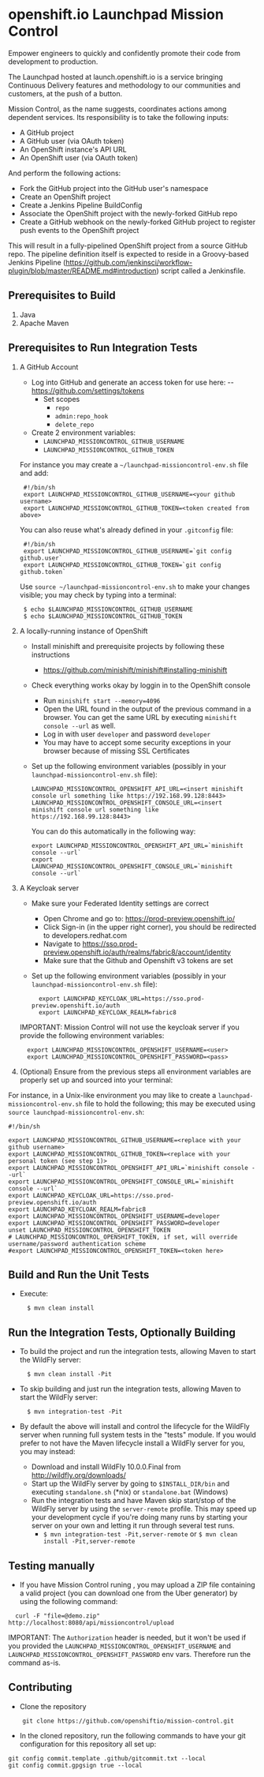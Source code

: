 # openshift.io Launchpad Mission Control
Empower engineers to quickly and confidently promote their code from development to production.

The Launchpad hosted at launch.openshift.io is a service bringing Continuous Delivery features and methodology to our communities and customers, at the push of a button.

Mission Control, as the name suggests, coordinates actions among dependent services.  Its responsibility is to take the following inputs:

* A GitHub project
* A GitHub user (via OAuth token)
* An OpenShift instance's API URL
* An OpenShift user (via OAuth token)

And perform the following actions:

* Fork the GitHub project into the GitHub user's namespace
* Create an OpenShift project
* Create a Jenkins Pipeline BuildConfig
* Associate the OpenShift project with the newly-forked GitHub repo
* Create a GitHub webhook on the newly-forked GitHub project to register push events to the OpenShift project

This will result in a fully-pipelined OpenShift project from a source GitHub repo.  The pipeline definition itself is expected to reside in a Groovy-based Jenkins Pipeline (https://github.com/jenkinsci/workflow-plugin/blob/master/README.md#introduction) script called a Jenkinsfile.

Prerequisites to Build
----------------------
1. Java
2. Apache Maven

Prerequisites to Run Integration Tests
--------------------------------------

1. A GitHub Account

    * Log into GitHub and generate an access token for use here:
    --  https://github.com/settings/tokens
        * Set scopes
            * `repo`
            * `admin:repo_hook`
            * `delete_repo`
    * Create 2 environment variables:
        * `LAUNCHPAD_MISSIONCONTROL_GITHUB_USERNAME`
        * `LAUNCHPAD_MISSIONCONTROL_GITHUB_TOKEN`

    For instance you may create a `~/launchpad-missioncontrol-env.sh` file and add:
    
        #!/bin/sh
        export LAUNCHPAD_MISSIONCONTROL_GITHUB_USERNAME=<your github username>
        export LAUNCHPAD_MISSIONCONTROL_GITHUB_TOKEN=<token created from above>
    
    You can also reuse what's already defined in your `.gitconfig` file:
    
        #!/bin/sh
        export LAUNCHPAD_MISSIONCONTROL_GITHUB_USERNAME=`git config github.user`
        export LAUNCHPAD_MISSIONCONTROL_GITHUB_TOKEN=`git config github.token`

    Use `source ~/launchpad-missioncontrol-env.sh` to make your changes visible; you may check by typing into a terminal:

        $ echo $LAUNCHPAD_MISSIONCONTROL_GITHUB_USERNAME
        $ echo $LAUNCHPAD_MISSIONCONTROL_GITHUB_TOKEN

     
2. A locally-running instance of OpenShift 

    * Install minishift and prerequisite projects by following these instructions
        * https://github.com/minishift/minishift#installing-minishift
	
    * Check everything works okay by loggin in to the OpenShift console
        * Run `minishift start --memory=4096`
        * Open the URL found in the output of the previous command in a browser. You can get the same URL by executing `minishift console --url` as well.
        * Log in with user `developer` and password `developer`
        * You may have to accept some security exceptions in your browser because of missing SSL Certificates

    * Set up the following environment variables (possibly in your `launchpad-missioncontrol-env.sh` file):
        ```
        LAUNCHPAD_MISSIONCONTROL_OPENSHIFT_API_URL=<insert minishift console url something like https://192.168.99.128:8443>
        LAUNCHPAD_MISSIONCONTROL_OPENSHIFT_CONSOLE_URL=<insert minishift console url something like https://192.168.99.128:8443>
        ```
        
        You can do this automatically in the following way:       
        ```
        export LAUNCHPAD_MISSIONCONTROL_OPENSHIFT_API_URL=`minishift console --url`
        export LAUNCHPAD_MISSIONCONTROL_OPENSHIFT_CONSOLE_URL=`minishift console --url`
        ```

3. A Keycloak server

    * Make sure your Federated Identity settings are correct
        * Open Chrome and go to: https://prod-preview.openshift.io/
        * Click Sign-in (in the upper right corner), you should be redirected to developers.redhat.com
        * Navigate to https://sso.prod-preview.openshift.io/auth/realms/fabric8/account/identity
        * Make sure that the Github and Openshift v3 tokens are set

    * Set up the following environment variables (possibly in your `launchpad-missioncontrol-env.sh` file): 
      ```
        export LAUNCHPAD_KEYCLOAK_URL=https://sso.prod-preview.openshift.io/auth
        export LAUNCHPAD_KEYCLOAK_REALM=fabric8
      ```
    IMPORTANT: Mission Control will not use the keycloak server if you provide the following environment variables:
      ```    
        export LAUNCHPAD_MISSIONCONTROL_OPENSHIFT_USERNAME=<user>
        export LAUNCHPAD_MISSIONCONTROL_OPENSHIFT_PASSWORD=<pass>
      ```

4. (Optional) Ensure from the previous steps all environment variables are properly set up and sourced into your terminal:

For instance, in a Unix-like environment you may like to create a `launchpad-missioncontrol-env.sh` file to hold the following; this may be executed using `source launchpad-missioncontrol-env.sh`: 

```
#!/bin/sh 

export LAUNCHPAD_MISSIONCONTROL_GITHUB_USERNAME=<replace with your github username>
export LAUNCHPAD_MISSIONCONTROL_GITHUB_TOKEN=<replace with your personal token (see step 1)>
export LAUNCHPAD_MISSIONCONTROL_OPENSHIFT_API_URL=`minishift console --url`
export LAUNCHPAD_MISSIONCONTROL_OPENSHIFT_CONSOLE_URL=`minishift console --url`
export LAUNCHPAD_KEYCLOAK_URL=https://sso.prod-preview.openshift.io/auth
export LAUNCHPAD_KEYCLOAK_REALM=fabric8
export LAUNCHPAD_MISSIONCONTROL_OPENSHIFT_USERNAME=developer
export LAUNCHPAD_MISSIONCONTROL_OPENSHIFT_PASSWORD=developer
unset LAUNCHPAD_MISSIONCONTROL_OPENSHIFT_TOKEN
# LAUNCHPAD_MISSIONCONTROL_OPENSHIFT_TOKEN, if set, will override username/password authentication scheme
#export LAUNCHPAD_MISSIONCONTROL_OPENSHIFT_TOKEN=<token here>

``` 
     
Build and Run the Unit Tests
----------------------------

* Execute:

        $ mvn clean install
        
Run the Integration Tests, Optionally Building
----------------------------------------------

* To build the project and run the integration tests, allowing Maven to start the WildFly server:
 
        $ mvn clean install -Pit


* To skip building and just run the integration tests, allowing Maven to start the WildFly server:

        $ mvn integration-test -Pit
        
* By default the above will install and control the lifecycle for the WildFly server when running full system tests in the "tests" module.  If you would prefer to not have the Maven lifecycle install a WildFly server for you, you may instead:
    * Download and install WildFly 10.0.0.Final from http://wildfly.org/downloads/
    * Start up the WildFly server by going to `$INSTALL_DIR/bin` and executing `standalone.sh` (*nix) or `standalone.bat` (Windows)
    * Run the integration tests and have Maven skip start/stop of the WildFly server by using the `server-remote` profile.  This may speed up your development cycle if you're doing many runs by starting your server on your own and letting it run through several test runs.
        * `$ mvn integration-test -Pit,server-remote` or `$ mvn clean install -Pit,server-remote`

Testing manually
----------------------------
* If you have Mission Control runing , you may upload a ZIP file containing a valid project (you can download one from the Uber generator) by using the following command: 
```
  curl -F "file=@demo.zip" http://localhost:8080/api/missioncontrol/upload
```

IMPORTANT: The `Authorization` header is needed, but it won't be used if you provided the `LAUNCHPAD_MISSIONCONTROL_OPENSHIFT_USERNAME` and `LAUNCHPAD_MISSIONCONTROL_OPENSHIFT_PASSWORD` env vars. 
Therefore run the command as-is.
        
Contributing
------------

* Clone the repository
```
	git clone https://github.com/openshiftio/mission-control.git
```

* In the cloned repository, run the following commands to have your git configuration for this repository all set up: 
```
git config commit.template .github/gitcommit.txt --local
git config commit.gpgsign true --local
```
